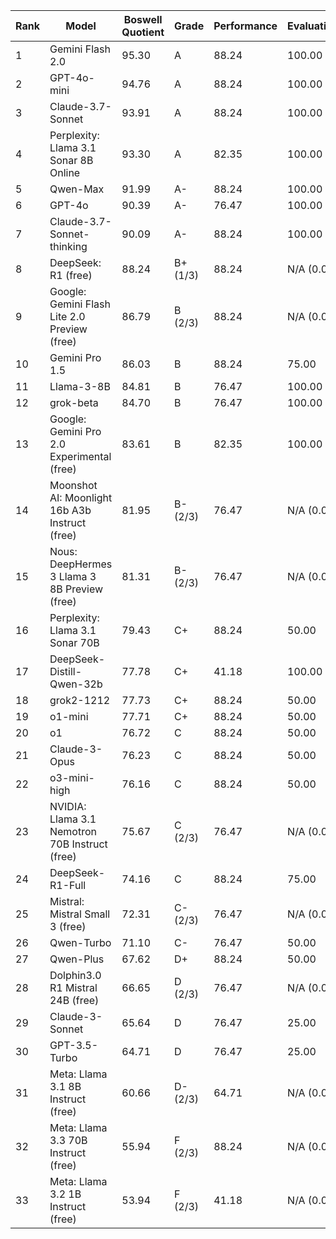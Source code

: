 | Rank | Model | Boswell Quotient | Grade | Performance | Evaluation | Efficiency |
|------|-------|-----------------|-------|------------|------------|------------|
| 1 | Gemini Flash 2.0 | 95.30 | A | 88.24 | 100.00 | 97.65 |
| 2 | GPT-4o-mini | 94.76 | A | 88.24 | 100.00 | 96.03 |
| 3 | Claude-3.7-Sonnet | 93.91 | A | 88.24 | 100.00 | 93.49 |
| 4 | Perplexity: Llama 3.1 Sonar 8B Online | 93.30 | A | 82.35 | 100.00 | 97.55 |
| 5 | Qwen-Max | 91.99 | A- | 88.24 | 100.00 | 87.73 |
| 6 | GPT-4o | 90.39 | A- | 76.47 | 100.00 | 94.68 |
| 7 | Claude-3.7-Sonnet-thinking | 90.09 | A- | 88.24 | 100.00 | 82.07 |
| 8 | DeepSeek: R1 (free) | 88.24 | B+ (1/3) | 88.24 | N/A (0.00) | N/A (0.00) |
| 9 | Google: Gemini Flash Lite 2.0 Preview (free) | 86.79 | B (2/3) | 88.24 | N/A (0.00) | 85.36 |
| 10 | Gemini Pro 1.5 | 86.03 | B | 88.24 | 75.00 | 94.84 |
| 11 | Llama-3-8B | 84.81 | B | 76.47 | 100.00 | 77.99 |
| 12 | grok-beta | 84.70 | B | 76.47 | 100.00 | 77.65 |
| 13 | Google: Gemini Pro 2.0 Experimental (free) | 83.61 | B | 82.35 | 100.00 | 68.53 |
| 14 | Moonshot AI: Moonlight 16b A3b Instruct (free) | 81.95 | B- (2/3) | 76.47 | N/A (0.00) | 87.41 |
| 15 | Nous: DeepHermes 3 Llama 3 8B Preview (free) | 81.31 | B- (2/3) | 76.47 | N/A (0.00) | 86.14 |
| 16 | Perplexity: Llama 3.1 Sonar 70B | 79.43 | C+ | 88.24 | 50.00 | 100.00 |
| 17 | DeepSeek-Distill-Qwen-32b | 77.78 | C+ | 41.18 | 100.00 | 92.13 |
| 18 | grok2-1212 | 77.73 | C+ | 88.24 | 50.00 | 94.89 |
| 19 | o1-mini | 77.71 | C+ | 88.24 | 50.00 | 94.85 |
| 20 | o1 | 76.72 | C | 88.24 | 50.00 | 91.86 |
| 21 | Claude-3-Opus | 76.23 | C | 88.24 | 50.00 | 90.40 |
| 22 | o3-mini-high | 76.16 | C | 88.24 | 50.00 | 90.19 |
| 23 | NVIDIA: Llama 3.1 Nemotron 70B Instruct (free) | 75.67 | C (2/3) | 76.47 | N/A (0.00) | 74.87 |
| 24 | DeepSeek-R1-Full | 74.16 | C | 88.24 | 75.00 | 59.28 |
| 25 | Mistral: Mistral Small 3 (free) | 72.31 | C- (2/3) | 76.47 | N/A (0.00) | 68.17 |
| 26 | Qwen-Turbo | 71.10 | C- | 76.47 | 50.00 | 86.79 |
| 27 | Qwen-Plus | 67.62 | D+ | 88.24 | 50.00 | 64.63 |
| 28 | Dolphin3.0 R1 Mistral 24B (free) | 66.65 | D (2/3) | 76.47 | N/A (0.00) | 56.86 |
| 29 | Claude-3-Sonnet | 65.64 | D | 76.47 | 25.00 | 95.37 |
| 30 | GPT-3.5-Turbo | 64.71 | D | 76.47 | 25.00 | 92.57 |
| 31 | Meta: Llama 3.1 8B Instruct (free) | 60.66 | D- (2/3) | 64.71 | N/A (0.00) | 56.62 |
| 32 | Meta: Llama 3.3 70B Instruct (free) | 55.94 | F (2/3) | 88.24 | N/A (0.00) | 23.74 |
| 33 | Meta: Llama 3.2 1B Instruct (free) | 53.94 | F (2/3) | 41.18 | N/A (0.00) | 66.66 |